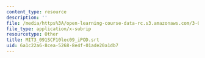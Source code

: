 ```yaml
---
content_type: resource
description: ''
file: /media/https%3A/open-learning-course-data-rc.s3.amazonaws.com/3-091sc-introduction-to-solid-state-chemistry-fall-2010/6a1c22a68cea52688e4f01ade20a1db7_MIT3_091SCF10lec09_iPOD.vtt
file_type: application/x-subrip
resourcetype: Other
title: MIT3_091SCF10lec09_iPOD.srt
uid: 6a1c22a6-8cea-5268-8e4f-01ade20a1db7
---
```

